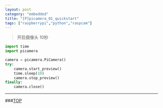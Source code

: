 ```yaml
---
layout: post
category: "embedded"
title: "[P]picamera_01_quickstart"
tags: ["raspberrypi","python","raspcam"]
---
```


<a name="top"></a>
> 开启摄像头 10秒


```python
import time
import picamera

camera = picamera.PiCamera()
try:
    camera.start_preview()
    time.sleep(10)
    camera.stop_preview()
finally:
    camera.close()
```

- - - 

###[TOP](#top)
